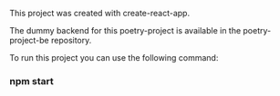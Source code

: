 This project was created with create-react-app. 

The dummy backend for this poetry-project is available in the poetry-project-be repository.

To run this project you can use the following command:

### npm start

